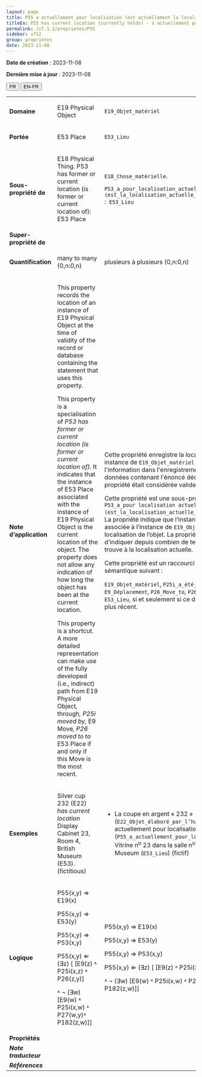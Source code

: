 ```yaml
---
layout: page
title: P55 a actuellement pour localisation (est actuellement la localisation de)
titleEn: P55 has current location (currently holds) - a actuellement pour localisation (est actuellement la localisation de)
permalink: /v7.1.2/proprietes/P55
sidebar: v712
group: proprietes
date: 2023-11-08
---
```


**Date de création** : 2023-11-08

**Dernière mise à jour** : 2023-11-08

<div class="lang-buttons">
 <button id="fr" class="activate">FR</button>
 <button id="en-fr">EN-FR</button>
</div>

<table>
<tbody>
<tr>
<td><strong>Domaine</strong></td>
<td class="en">
<p>E19 Physical Object</p>
</td>
<td>
<p><code class="language-plaintext highlighter-rouge">E19_Objet_matériel</code></p>
</td>
</tr>
<tr>
<td><strong>Portée</strong></td>
<td class="en">
<p>E53 Place</p>
</td>
<td>
<p><code class="language-plaintext highlighter-rouge">E53_Lieu</code></p>
</td>
</tr>
<tr>
<td><strong>Sous-propriété de</strong></td>
<td class="en">
<p>E18 Physical Thing. P53 has former or current location (is former or current location of): E53 Place</p>
</td>
<td>
<p><code class="language-plaintext highlighter-rouge">E18_Chose_matérielle</code>.</p>
<p><code class="language-plaintext highlighter-rouge">P53_a_pour_localisation_actuelle_ou_antérieure (est_la_localisation_actuelle_ou_antérieure_de)</code> :<code class="language-plaintext highlighter-rouge"> E53_Lieu</code></p>
</td>
</tr>
<tr>
<td><strong>Super-propriété de</strong></td>
<td class="en">
</td>
<td>
</td>
</tr>
<tr>
<td><strong>Quantification</strong></td>
<td class="en">
<p>many to many (0,n:0,n)</p>
</td>
<td>
<p>plusieurs à plusieurs (0,n:0,n)</p>
</td>
</tr>
<tr>
<td><strong>Note d’application</strong></td>
<td class="en">
<p>This property records the location of an instance of E19 Physical Object at the time of validity of the record or database containing the statement that uses this property.</p>
<p>This property is a specialisation of <em>P53</em> <em>has former or current location (is former or current location of).</em> It indicates that the instance of E53 Place associated with the instance of E19 Physical Object is the current location of the object. The property does not allow any indication of how long the object has been at the current location. </p>
<p>This property is a shortcut. A more detailed representation can make use of the fully developed (i.e., indirect) path from E19 Physical Object<em>, </em>through<em>, P25i moved by, </em>E9 Move<em>, P26 moved to to </em>E53 Place if and only if this Move is the most recent.</p>
</td>
<td>
<p>Cette propriété enregistre la localisation d’une instance de <code class="language-plaintext highlighter-rouge">E19_Objet_matériel</code> au moment où l'information dans l'enregistrement ou la base de données contenant l'énoncé décrit par cette propriété était considérée valide.</p>
<p> </p>
<p>Cette propriété est une sous-propriété de <code class="language-plaintext highlighter-rouge">P53_a_pour localisation actuelle ou antérieure (est_la_localisation_actuelle_ou_antérieure_de)</code>. La propriété indique que l’instance de <code class="language-plaintext highlighter-rouge">E53_Lieu</code> associée à l’instance de <code class="language-plaintext highlighter-rouge">E19_Objet_matériel</code> est la localisation de l’objet. La propriété ne permet pas d’indiquer depuis combien de temps l’objet se trouve à la localisation actuelle.</p>
<p> </p>
<p>Cette propriété est un raccourci du chemin sémantique suivant :</p>
<p><code class="language-plaintext highlighter-rouge">E19_Objet_matériel</code>, <code class="language-plaintext highlighter-rouge">P25i_a_été_déplacé_par</code>, <code class="language-plaintext highlighter-rouge">E9_Déplacement</code>, <code class="language-plaintext highlighter-rouge">P26_Move_to</code>, <code class="language-plaintext highlighter-rouge">P26_a_déplacé_vers</code>,<code class="language-plaintext highlighter-rouge"> E53_Lieu</code>, si et seulement si ce déplacement est le plus récent.</p>
</td>
</tr>
<tr>
<td><strong>Exemples</strong></td>
<td class="en">
<p>Silver cup 232 (E22) <em>has current location</em> Display Cabinet 23, Room 4, British Museum (E53). (fictitious)</p>
</td>
<td>
<ul>
<li><p>La coupe en argent « 232 » (<code class="language-plaintext highlighter-rouge">E22_Objet_élaboré_par_l’humain</code>) a actuellement pour localisation (<code class="language-plaintext highlighter-rouge">P55_a_actuellement_pour_localisation</code>) la Vitrine n<sup>o</sup> 23 dans la salle n<sup>o</sup> 4 du British Museum (<code class="language-plaintext highlighter-rouge">E53_Lieu</code>) (fictif)</p>
</li>
</ul>
</td>
</tr>
<tr>
<td><strong>Logique</strong></td>
<td class="en">
<p>P55(x,y) ⇒ E19(x)</p>
<p>P55(x,y) ⇒ E53(y) </p>
<p>P55(x,y) ⇒ P53(x,y)</p>
<p>P55(x,y) ⇐ (∃z) [ [E9(z) ˄ P25i(x,z) ˄ P26(z,y)]</p>
<p> ˄ ¬​ (∃w) [E9(w) ˄ P25i(x,w) ˄ P27(w,y)˄ P182(z,w)]]​</p>
</td>
<td>
<p>P55(x,y) ⇒ E19(x)</p>
<p>P55(x,y) ⇒ E53(y) </p>
<p>P55(x,y) ⇒ P53(x,y)</p>
<p>P55(x,y) ⇐ (∃z) [ [E9(z) ˄ P25i(x,z) ˄ P26(z,y)]</p>
<p> ˄ ¬​ (∃w) [E9(w) ˄ P25i(x,w) ˄ P27(w,y)˄ P182(z,w)]]​</p>
</td>
</tr>
<tr>
<td><strong>Propriétés</strong></td>
<td class="en">
</td>
<td>
</td>
</tr>
<tr>
<td><strong><em>Note traducteur</em></strong></td>
<td colspan="2">
</td>
</tr>
<tr>
<td><strong><em>Références</em></strong></td>
<td colspan="2">
<p><em></em></p>
</td>
</tr>
</tbody>
</table>
